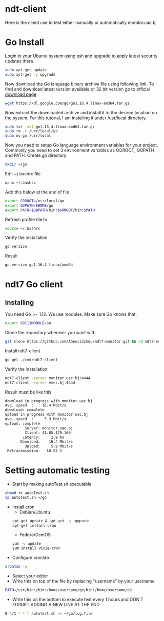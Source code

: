 
# ndt-client

Here is the client use to test either manually or automatically monitor.uac.bj

# Go Install
  Login to your Ubuntu system using ssh and upgrade to apply latest security updates there.
  ```bash
  sudo apt-get update  
  sudo apt-get -y upgrade  
  ```

  Now download the Go language binary archive file using following link. To find and download latest version available or 32 bit version go to official [download page](
      https://golang.org/dl/
  )
  ```bash
  wget https://dl.google.com/go/go1.16.4.linux-amd64.tar.gz   
  ```

  Now extract the downloaded archive and install it to the desired location on the system. For this tutorial, I am installing it under /usr/local directory.
  ```bash
  sudo tar -xvf go1.16.4.linux-amd64.tar.gz  
  sudo rm -r /usr/local/go
  sudo mv go /usr/local 
  ```
  
Now you need to setup Go language environment variables for your project. Commonly you need to set 3 environment variables as GOROOT, GOPATH and PATH.
Create go directory
```bash
mkdir ~/go
```
Edit ~/.bashrc file
```bash 
nano ~/.bashrc
```
Add this below at the end of file
```bash
export GOROOT=/usr/local/go 
export GOPATH=$HOME/go 
export PATH=$GOPATH/bin:$GOROOT/bin:$PATH 
```
Refresh profile file to 
```bash
source ~/.bashrc
```

    
Verify the installation 
```bash
go version
```
Result
```bash
go version go1.16.4 linux/amd64
```
    
# ndt7 Go client


## Installing

You need Go >= 1.12. We use modules. Make sure Go knows that:

```bash
export GO111MODULE=on
```

Clone the repository wherever you want with

```bash
git clone https://github.com/Abousidikou/ndt7-monitor.git && cd ndt7-monitor
```

Install ndt7-client
```bash
go get ./cmd/ndt7-client
```

Verify the installation 
```bash
ndt7-client -server monitor.uac.bj:4444
ndt7-client -server emes.bj:4444
```

Result must be like this
```bash
download in progress with monitor.uac.bj
Avg. speed  :    16.4 Mbit/s
download: complete
upload in progress with monitor.uac.bj
Avg. speed  :     5.9 Mbit/s
upload: complete
         Server: monitor.uac.bj
         Client: 41.85.179.160
        Latency:     2.9 ms
       Download:    16.4 Mbit/s
         Upload:     5.9 Mbit/s
 Retransmission:   10.22 %
```

# Setting automatic testing

- Start by making autoTest.sh executable
```bash
chmod +x autoTest.sh
cp autoTest.sh ~/go
```
- Install cron
    - Debian/Ubuntu 
    ```bash
    apt-get update & apt-get -y upgrade
    apt-get install cron
    ```
    - Fedora/CentOS
    ```bash
    yum -y update
    yum install vixie-cron
    ```
- Configure crontab
```bash
crontab -e
```
- Select your editor
- Write this on top of the file by replacing "username" by your username
```bash
PATH=/usr/bin:/bin:/home/username/go/bin:/home/username/go
```
- Write this on the bottom to execute test every 1 hours and DON'T FORGET ADDING A NEW LINE AT THE END
```bash
0 */1 * * * autotest.sh >> ~/go/log.file
```
    
